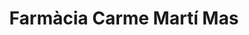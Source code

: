 ---
title: "Farmàcia Carme Martí Mas"
url: /lhospitalet-de-llobregat/farmacia-carme-marti-mas/
shop: Sanitätshaus
---